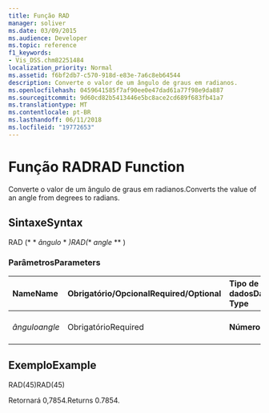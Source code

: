 ```yaml
---
title: Função RAD
manager: soliver
ms.date: 03/09/2015
ms.audience: Developer
ms.topic: reference
f1_keywords:
- Vis_DSS.chm82251484
localization_priority: Normal
ms.assetid: f6bf2db7-c570-918d-e83e-7a6c8eb64544
description: Converte o valor de um ângulo de graus em radianos.
ms.openlocfilehash: 0459641585f7af90ee0e47dad61a77f98e9da887
ms.sourcegitcommit: 9d60cd82b5413446e5bc8ace2cd689f683fb41a7
ms.translationtype: MT
ms.contentlocale: pt-BR
ms.lasthandoff: 06/11/2018
ms.locfileid: "19772653"
---
```

# <a name="rad-function"></a><span data-ttu-id="f8f35-103">Função RAD</span><span class="sxs-lookup"><span data-stu-id="f8f35-103">RAD Function</span></span>

<span data-ttu-id="f8f35-104">Converte o valor de um ângulo de graus em radianos.</span><span class="sxs-lookup"><span data-stu-id="f8f35-104">Converts the value of an angle from degrees to radians.</span></span>
  
## <a name="syntax"></a><span data-ttu-id="f8f35-105">Sintaxe</span><span class="sxs-lookup"><span data-stu-id="f8f35-105">Syntax</span></span>

<span data-ttu-id="f8f35-106">RAD (* * *ângulo* * *)</span><span class="sxs-lookup"><span data-stu-id="f8f35-106">RAD(** *angle* ** )</span></span> 
  
### <a name="parameters"></a><span data-ttu-id="f8f35-107">Parâmetros</span><span class="sxs-lookup"><span data-stu-id="f8f35-107">Parameters</span></span>

|<span data-ttu-id="f8f35-108">**Name**</span><span class="sxs-lookup"><span data-stu-id="f8f35-108">**Name**</span></span>|<span data-ttu-id="f8f35-109">**Obrigatório/Opcional**</span><span class="sxs-lookup"><span data-stu-id="f8f35-109">**Required/Optional**</span></span>|<span data-ttu-id="f8f35-110">**Tipo de dados**</span><span class="sxs-lookup"><span data-stu-id="f8f35-110">**Data Type**</span></span>|<span data-ttu-id="f8f35-111">**Descrição**</span><span class="sxs-lookup"><span data-stu-id="f8f35-111">**Description**</span></span>|
|:-----|:-----|:-----|:-----|
| <span data-ttu-id="f8f35-112">_ângulo_</span><span class="sxs-lookup"><span data-stu-id="f8f35-112">_angle_</span></span> <br/> |<span data-ttu-id="f8f35-113">Obrigatório</span><span class="sxs-lookup"><span data-stu-id="f8f35-113">Required</span></span>  <br/> |<span data-ttu-id="f8f35-114">**Número**</span><span class="sxs-lookup"><span data-stu-id="f8f35-114">**Number**</span></span> <br/> |<span data-ttu-id="f8f35-115">O ângulo a ser convertido.</span><span class="sxs-lookup"><span data-stu-id="f8f35-115">The angle to convert.</span></span>  <br/> |
   
## <a name="example"></a><span data-ttu-id="f8f35-116">Exemplo</span><span class="sxs-lookup"><span data-stu-id="f8f35-116">Example</span></span>

<span data-ttu-id="f8f35-117">RAD(45)</span><span class="sxs-lookup"><span data-stu-id="f8f35-117">RAD(45)</span></span> 
  
<span data-ttu-id="f8f35-118">Retornará 0,7854.</span><span class="sxs-lookup"><span data-stu-id="f8f35-118">Returns 0.7854.</span></span> 
  


